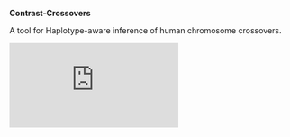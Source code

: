 **Contrast-Crossovers**

A tool for Haplotype-aware inference of human chromosome crossovers.

![CC_scheme](https://github.com/scikal/contrast-crossovers/blob/main/illustrations/CC_fig1.pdf)

